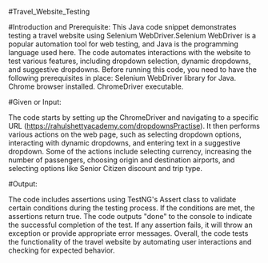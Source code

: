 #Travel_Website_Testing

#Introduction and Prerequisite:
This Java code snippet demonstrates testing a travel website using Selenium WebDriver.Selenium WebDriver is a popular automation tool for web testing, and Java is the programming language used here. The code automates interactions with the website to test various features, including dropdown selection, dynamic dropdowns, and suggestive dropdowns. Before running this code, you need to have the following prerequisites in place:
Selenium WebDriver library for Java.
Chrome browser installed.
ChromeDriver executable.

#Given or Input:

The code starts by setting up the ChromeDriver and navigating to a specific URL (https://rahulshettyacademy.com/dropdownsPractise). It then performs various actions on the web page, such as selecting dropdown options, interacting with dynamic dropdowns, and entering text in a suggestive dropdown. Some of the actions include selecting currency, increasing the number of passengers, choosing origin and destination airports, and selecting options like Senior Citizen discount and trip type.

#Output:

The code includes assertions using TestNG's Assert class to validate certain conditions during the testing process. If the conditions are met, the assertions return true. The code outputs "done" to the console to indicate the successful completion of the test. If any assertion fails, it will throw an exception or provide appropriate error messages. Overall, the code tests the functionality of the travel website by automating user interactions and checking for expected behavior.








